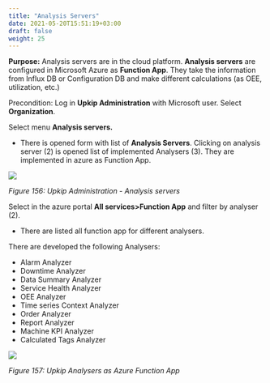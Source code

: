 ```yaml
---
title: "Analysis Servers"
date: 2021-05-20T15:51:19+03:00
draft: false
weight: 25
---
```


**Purpose:** Analysis servers are in the cloud platform. **Analysis servers** are configured in Microsoft Azure as **Function App**. They take the information from Influx DB or Configuration DB and make different calculations (as OEE, utilization, etc.)

Precondition: Log in **Upkip Administration** with Microsoft user. Select **Organization**.

Select menu **Analysis servers.**

- There is opened form with list of **Analysis Servers**.   Clicking on analysis server (2) is opened list of implemented Analysers (3). They are implemented in azure as Function App. 

![](/images/Aspose.Words.0026e4dc-4cb1-409d-91ad-eda9ac21484a.003.png)

*Figure 156: Upkip Administration - Analysis servers*

Select in the azure portal **All services>Function App** and filter by analyser (2).

- There are listed all function app for different analysers.

There are developed the following Analysers:

- Alarm Analyzer
- Downtime Analyzer
- Data Summary Analyzer
- Service Health Analyzer
- OEE Analyzer
- Time series Context Analyzer
- Order Analyzer
- Report Analyzer
- Machine KPI Analyzer
- Calculated Tags Analyzer

![](/images/Aspose.Words.0026e4dc-4cb1-409d-91ad-eda9ac21484a.004.png)

*Figure 157: Upkip Analysers as Azure Function App*
